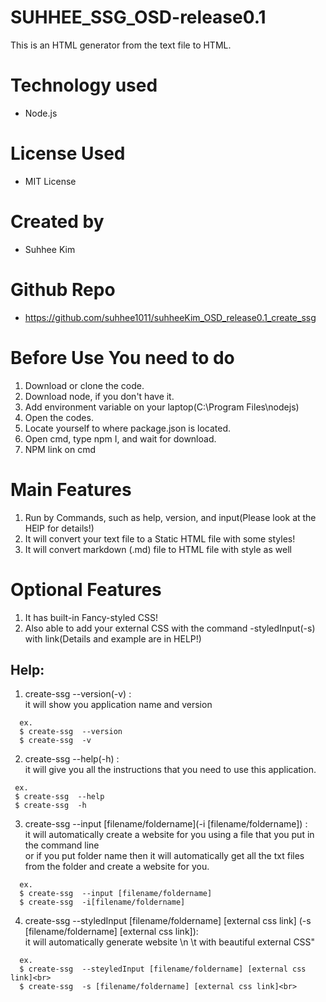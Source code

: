 # SUHHEE_SSG_OSD-release0.1
This is an HTML generator from the text file to HTML.

# Technology used
+  Node.js

# License Used
+ MIT License

# Created by
+ Suhhee Kim

# Github Repo
+ https://github.com/suhhee1011/suhheeKim_OSD_release0.1_create_ssg

# Before Use You need to do
1. Download or clone the code.<br>
2. Download node, if you don't have it.<br>
3. Add environment variable on your laptop(C:\Program Files\nodejs)<br>
4. Open the codes.<br>
5. Locate yourself to where package.json is located.<br>
6. Open cmd, type npm I, and wait for download.<br>
7. NPM link on cmd


# Main Features
1. Run by Commands, such as help, version, and input(Please look at the HElP for details!)
2. It will convert your text file to a Static HTML file with some styles!
3. It will convert markdown (.md) file to HTML file with style as well

# Optional Features
1. It has built-in Fancy-styled CSS!
2. Also able to add your external CSS with the command -styledInput(-s) with link(Details and example are in HELP!)


## Help:
1. create-ssg --version(-v) :<br>
it will show you application name and version<br>
```
  ex.
  $ create-ssg  --version
  $ create-ssg  -v 
  ```
 2. create-ssg  --help(-h) :<br>
         it will give you all the instructions that you need to use this application.<br>
 ```        
  ex.
  $ create-ssg  --help
  $ create-ssg  -h 
  ```       
 3. create-ssg --input [filename/foldername](-i [filename/foldername]) :<br>
       it will automatically create a website for you using a file that you put in the command line<br>
         or if you put folder name then it will automatically get all the txt files from the folder and create a website for you.<br>
```
  ex.
  $ create-ssg  --input [filename/foldername]
  $ create-ssg  -i[filename/foldername] 
```
  4. create-ssg --styledInput [filename/foldername] [external css link] (-s [filename/foldername] [external css link]): <br> 
           it will automatically generate website \n \t with beautiful external CSS"
```
  ex.
  $ create-ssg  --steyledInput [filename/foldername] [external css link]<br>
  $ create-ssg  -s [filename/foldername] [external css link]<br>

```


         
         
